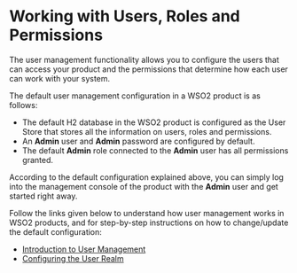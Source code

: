 # Working with Users, Roles and Permissions

The user management functionality allows you to configure the users that
can access your product and the permissions that determine how each user
can work with your system.

The default user management configuration in a WSO2 product is as
follows:

-   The default H2 database in the WSO2 product is configured as the
    User Store that stores all the information on users, roles and
    permissions.
-   An **Admin** user and **Admin** password are configured by default.
-   The default **Admin** role connected to the **Admin** user has all
    permissions granted.

According to the default configuration explained above, you can simply
log into the management console of the product with the **Admin** user
and get started right away.

Follow the links given below to understand how user management works in
WSO2 products, and for step-by-step instructions on how to change/update
the default configuration:

-   [Introduction to User Management](../../administer/introduction-to-user-management)
-   [Configuring the User Realm](Configuring-the-User-Realm)
